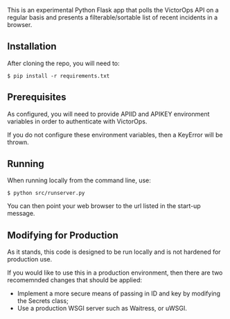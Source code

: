 This is an experimental Python Flask app that polls the VictorOps API on a regular basis and presents a filterable/sortable list of recent incidents in a browser. 

Installation
-----
After cloning the repo, you will need to:

    $ pip install -r requirements.txt

Prerequisites
-----
As configured, you will need to provide APIID and APIKEY environment variables in order to authenticate with VictorOps. 

If you do not configure these environment variables, then a KeyError will be thrown.

Running
-----
When running locally from the command line, use:

    $ python src/runserver.py

You can then point your web browser to the url listed in the start-up message.

Modifying for Production
-----
As it stands, this code is designed to be run locally and is not hardened for production use.

If you would like to use this in a production environment, then there are two recomemnded changes that should be applied:
* Implement a more secure means of passing in ID and key by modifying the Secrets class;
* Use a production WSGI server such as Waitress, or uWSGI.
